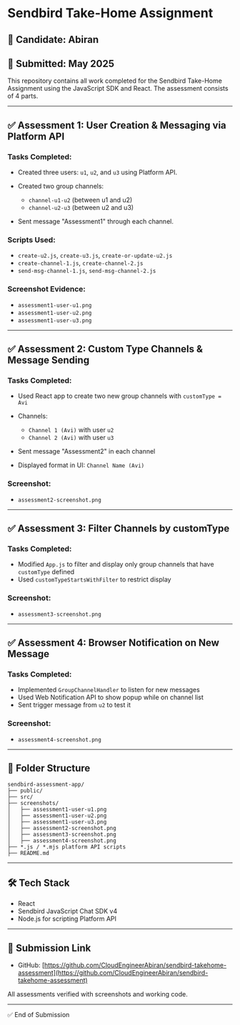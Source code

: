 # Sendbird Take-Home Assignment

## 👤 Candidate: Abiran

## 📅 Submitted: May 2025

This repository contains all work completed for the Sendbird Take-Home Assignment using the JavaScript SDK and React. The assessment consists of 4 parts.

---

## ✅ Assessment 1: User Creation & Messaging via Platform API

### Tasks Completed:

* Created three users: `u1`, `u2`, and `u3` using Platform API.
* Created two group channels:

  * `channel-u1-u2` (between u1 and u2)
  * `channel-u2-u3` (between u2 and u3)
* Sent message "Assessment1" through each channel.

### Scripts Used:

* `create-u2.js`, `create-u3.js`, `create-or-update-u2.js`
* `create-channel-1.js`, `create-channel-2.js`
* `send-msg-channel-1.js`, `send-msg-channel-2.js`

### Screenshot Evidence:

* `assessment1-user-u1.png`
* `assessment1-user-u2.png`
* `assessment1-user-u3.png`

---

## ✅ Assessment 2: Custom Type Channels & Message Sending

### Tasks Completed:

* Used React app to create two new group channels with `customType = Avi`
* Channels:

  * `Channel 1 (Avi)` with user `u2`
  * `Channel 2 (Avi)` with user `u3`
* Sent message "Assessment2" in each channel
* Displayed format in UI: `Channel Name (Avi)`

### Screenshot:

* `assessment2-screenshot.png`

---

## ✅ Assessment 3: Filter Channels by customType

### Tasks Completed:

* Modified `App.js` to filter and display only group channels that have `customType` defined
* Used `customTypeStartsWithFilter` to restrict display

### Screenshot:

* `assessment3-screenshot.png`

---

## ✅ Assessment 4: Browser Notification on New Message

### Tasks Completed:

* Implemented `GroupChannelHandler` to listen for new messages
* Used Web Notification API to show popup while on channel list
* Sent trigger message from `u2` to test it

### Screenshot:

* `assessment4-screenshot.png`

---

## 📁 Folder Structure

```
sendbird-assessment-app/
├── public/
├── src/
├── screenshots/
│   ├── assessment1-user-u1.png
│   ├── assessment1-user-u2.png
│   ├── assessment1-user-u3.png
│   ├── assessment2-screenshot.png
│   ├── assessment3-screenshot.png
│   ├── assessment4-screenshot.png
├── *.js / *.mjs platform API scripts
├── README.md
```

---

## 🛠 Tech Stack

* React
* Sendbird JavaScript Chat SDK v4
* Node.js for scripting Platform API

---

## 🔗 Submission Link

* GitHub: [https://github.com/CloudEngineerAbiran/sendbird-takehome-assessment](https://github.com/CloudEngineerAbiran/sendbird-takehome-assessment)

All assessments verified with screenshots and working code.

---

✅ End of Submission


